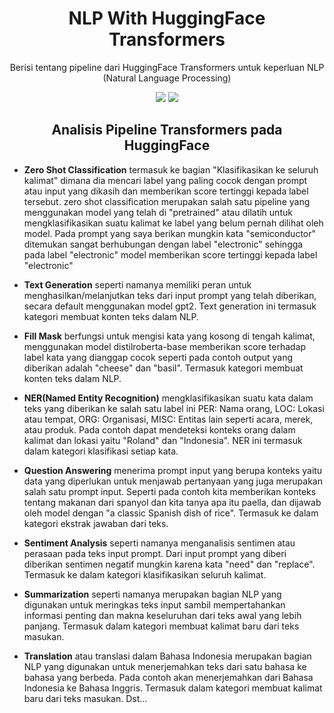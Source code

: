 <h1 align="center"> NLP With HuggingFace Transformers </h1>
<p align="center"> Berisi tentang pipeline dari HuggingFace Transformers untuk keperluan NLP (Natural Language Processing)</p>

<div align="center">

<img src="https://img.shields.io/badge/python-3670A0?style=for-the-badge&logo=python&logoColor=ffdd54">
<img src="https://img.shields.io/badge/jupyter-%23FA0F00.svg?style=for-the-badge&logo=jupyter&logoColor=white">

</div>

<h2 align="center"> Analisis Pipeline Transformers pada HuggingFace </h2> 

- <strong>Zero Shot Classification</strong> termasuk ke bagian "Klasifikasikan ke seluruh kalimat" dimana dia mencari label yang paling cocok dengan prompt atau input yang dikasih dan memberikan score tertinggi kepada label tersebut. zero shot classification merupakan salah satu pipeline yang menggunakan model yang telah di "pretrained" atau dilatih untuk mengklasifikasikan suatu kalimat ke label yang belum pernah dilihat oleh model. Pada prompt yang saya berikan mungkin kata "semiconductor" ditemukan sangat berhubungan dengan label "electronic" sehingga pada label "electronic" model memberikan score tertinggi kepada label "electronic"

- <strong>Text Generation</strong> seperti namanya memiliki peran untuk menghasilkan/melanjutkan teks dari input prompt yang telah diberikan, secara default menggunakan model gpt2. Text generation ini termasuk kategori membuat konten teks dalam NLP.

- <strong>Fill Mask</strong> berfungsi untuk mengisi kata yang kosong di tengah kalimat, menggunakan model distilroberta-base memberikan score terhadap label kata yang dianggap cocok seperti pada contoh output yang diberikan adalah "cheese" dan "basil". Termasuk kategori membuat konten teks dalam NLP.

- <strong>NER(Named Entity Recognition)</strong> mengklasifikasikan suatu kata dalam teks yang diberikan ke salah satu label ini PER: Nama orang, LOC: Lokasi atau tempat, ORG: Organisasi, MISC: Entitas lain seperti acara, merek, atau produk. Pada contoh dapat mendeteksi konteks orang dalam kalimat dan lokasi yaitu "Roland" dan "Indonesia". NER ini termasuk dalam kategori klasifikasi setiap kata.

- <strong>Question Answering</strong> menerima prompt input yang berupa konteks yaitu data yang diperlukan untuk menjawab pertanyaan yang juga merupakan salah satu prompt input. Seperti pada contoh kita memberikan konteks tentang makanan dari spanyol dan kita tanya apa itu paella, dan dijawab oleh model dengan "a classic Spanish dish of rice". Termasuk ke dalam kategori ekstrak jawaban dari teks.

- <strong>Sentiment Analysis</strong> seperti namanya menganalisis sentimen atau perasaan pada teks input prompt. Dari input prompt yang diberi diberikan sentimen negatif mungkin karena kata "need" dan "replace". Termasuk ke dalam kategori klasifikasikan seluruh kalimat.

- <strong>Summarization</strong> seperti namanya merupakan bagian NLP yang digunakan untuk meringkas teks input sambil mempertahankan informasi penting dan makna keseluruhan dari teks awal yang lebih panjang. Termasuk dalam kategori membuat kalimat baru dari teks masukan.

- <strong>Translation</strong> atau translasi dalam Bahasa Indonesia merupakan bagian NLP yang digunakan untuk menerjemahkan teks dari satu bahasa ke bahasa yang berbeda. Pada contoh akan menerjemahkan dari Bahasa Indonesia ke Bahasa Inggris. Termasuk dalam kategori membuat kalimat baru dari teks masukan.
Dst...
